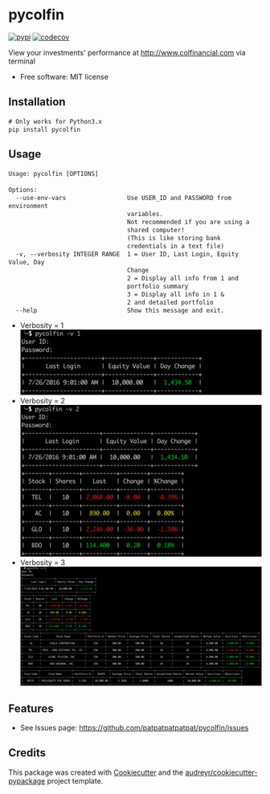 # pycolfin

[![pypi](https://img.shields.io/pypi/v/pycolfin.svg)](https://pypi.python.org/pypi/pycolfin)
[![codecov](https://codecov.io/gh/patpatpatpatpat/pycolfin/branch/master/graph/badge.svg)](https://codecov.io/gh/patpatpatpatpat/pycolfin)

View your investments' performance at http://www.colfinancial.com via terminal


* Free software: MIT license

## Installation
```
# Only works for Python3.x
pip install pycolfin
```

## Usage
```
Usage: pycolfin [OPTIONS]

Options:
  --use-env-vars                 Use USER_ID and PASSWORD from environment
                                 variables.
                                 Not recommended if you are using a
                                 shared computer!
                                 (This is like storing bank
                                 credentials in a text file)
  -v, --verbosity INTEGER RANGE  1 = User ID, Last Login, Equity Value, Day
                                 Change
                                 2 = Display all info from 1 and
                                 portfolio summary
                                 3 = Display all info in 1 &
                                 2 and detailed portfolio
  --help                         Show this message and exit.
```

* Verbosity = 1
![v1](images/v1.png)
* Verbosity = 2
![v1](images/v2.png)
* Verbosity = 3
![v1](images/v3.png)

## Features

* See Issues page: https://github.com/patpatpatpatpat/pycolfin/issues

## Credits

This package was created with [Cookiecutter](https://github.com/audreyr/cookiecutter) and the [audreyr/cookiecutter-pypackage](https://github.com/audreyr/cookiecutter-pypackage) project template.
